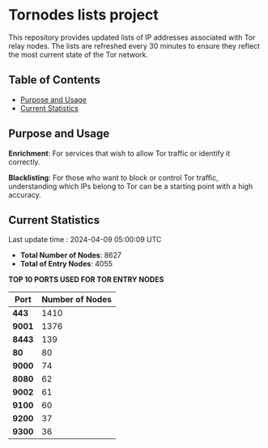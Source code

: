# Tornodes lists project

This repository provides updated lists of IP addresses associated with Tor relay nodes. The lists are refreshed every 30 minutes to ensure they reflect the most current state of the Tor network.

## Table of Contents

- [Purpose and Usage](#purpose-and-usage)
- [Current Statistics](#current-statistics)


## Purpose and Usage

**Enrichment**: For services that wish to allow Tor traffic or identify it correctly.

**Blacklisting**: For those who want to block or control Tor traffic, understanding which IPs belong to Tor can be a starting point with a high accuracy.

## Current Statistics

Last update time : 2024-04-09 05:00:09 UTC

- **Total Number of Nodes**: 8627
- **Total of Entry Nodes**: 4055

**TOP 10 PORTS USED FOR TOR ENTRY NODES**

| **Port** | **Number of Nodes** |
|------|-----------------|
| **443**   | 1410  |
| **9001**   | 1376  |
| **8443**   | 139  |
| **80**   | 80  |
| **9000**   | 74  |
| **8080**   | 62  |
| **9002**   | 61  |
| **9100**   | 60  |
| **9200**   | 37  |
| **9300**   | 36  |

